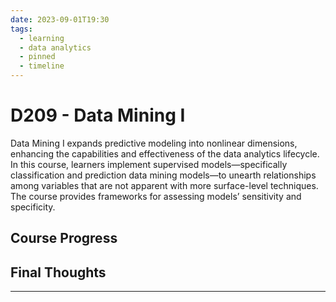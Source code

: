 ```yaml
---
date: 2023-09-01T19:30
tags:
  - learning
  - data analytics
  - pinned
  - timeline
---
```


# D209 - Data Mining I

Data Mining I expands predictive modeling into nonlinear dimensions, enhancing the capabilities and effectiveness of the data analytics lifecycle. 
In this course, learners implement supervised models—specifically classification and prediction data mining models—to unearth relationships among variables that are not apparent with more surface-level techniques. 
The course provides frameworks for assessing models’ sensitivity and specificity.

## Course Progress



## Final Thoughts



<hr />
